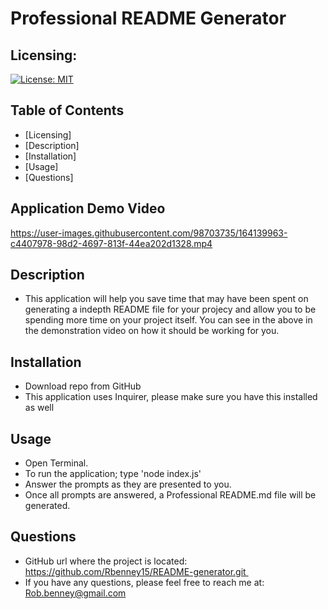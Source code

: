 # Professional README Generator

## Licensing:
[![License: MIT](https://img.shields.io/badge/License-MIT-yellow.svg)](https://opensource.org/licenses/MIT)

## Table of Contents
* [Licensing]
* [Description]
* [Installation]
* [Usage]
* [Questions]

## Application Demo Video
https://user-images.githubusercontent.com/98703735/164139963-c4407978-98d2-4697-813f-44ea202d1328.mp4



## Description
* This application will help you save time that may have been spent on generating a indepth README file for your projecy and allow you to be spending more time on your project itself. You can see in the above in the demonstration video on how it should be working for you.

## Installation
* Download repo from GitHub
* This application uses Inquirer, please make sure you have this installed as well

## Usage
* Open Terminal.
* To run the application; type 'node index.js'
* Answer the prompts as they are presented to you.
* Once all prompts are answered, a Professional README.md file will be generated.

## Questions
* GitHub url where the project is located: https://github.com/Rbenney15/README-generator.git 
* If you have any questions, please feel free to reach me at: Rob.benney@gmail.com
